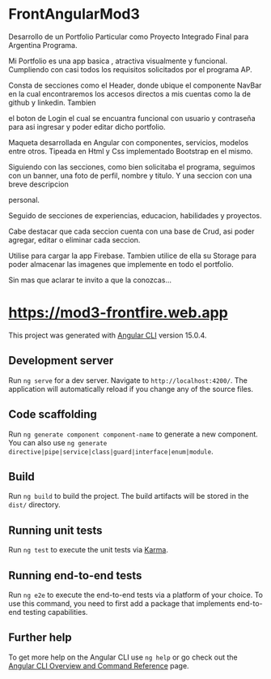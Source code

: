 # FrontAngularMod3

Desarrollo de un Portfolio Particular como Proyecto Integrado Final para Argentina Programa.

Mi Portfolio es una app basica , atractiva visualmente y funcional. Cumpliendo con casi todos los requisitos solicitados por el programa AP.

Consta de secciones como el Header, donde ubique el componente NavBar en la cual encontraremos los accesos directos a mis cuentas como la de github y linkedin. Tambien 

el boton de Login el cual se encuantra funcional con usuario y contraseña para asi ingresar y poder editar dicho portfolio.

Maqueta desarrollada en Angular con componentes, servicios, modelos entre otros. Tipeada en Html y Css implementado Bootstrap en el mismo.

Siguiendo con las secciones, como bien solicitaba el programa, seguimos con un banner, una foto de perfil, nombre y titulo. Y una seccion con una breve descripcion 

personal.

Seguido de secciones de experiencias, educacion, habilidades y proyectos.

Cabe destacar que cada seccion cuenta con una base de Crud, asi poder agregar, editar o eliminar cada seccion.

Utilise para cargar la app Firebase. Tambien utilice de ella su Storage para poder almacenar las imagenes que implemente en todo el portfolio.

Sin mas que aclarar te invito a que la conozcas... 

# https://mod3-frontfire.web.app



This project was generated with [Angular CLI](https://github.com/angular/angular-cli) version 15.0.4.

## Development server

Run `ng serve` for a dev server. Navigate to `http://localhost:4200/`. The application will automatically reload if you change any of the source files.

## Code scaffolding

Run `ng generate component component-name` to generate a new component. You can also use `ng generate directive|pipe|service|class|guard|interface|enum|module`.

## Build

Run `ng build` to build the project. The build artifacts will be stored in the `dist/` directory.

## Running unit tests

Run `ng test` to execute the unit tests via [Karma](https://karma-runner.github.io).

## Running end-to-end tests

Run `ng e2e` to execute the end-to-end tests via a platform of your choice. To use this command, you need to first add a package that implements end-to-end testing capabilities.

## Further help

To get more help on the Angular CLI use `ng help` or go check out the [Angular CLI Overview and Command Reference](https://angular.io/cli) page.
